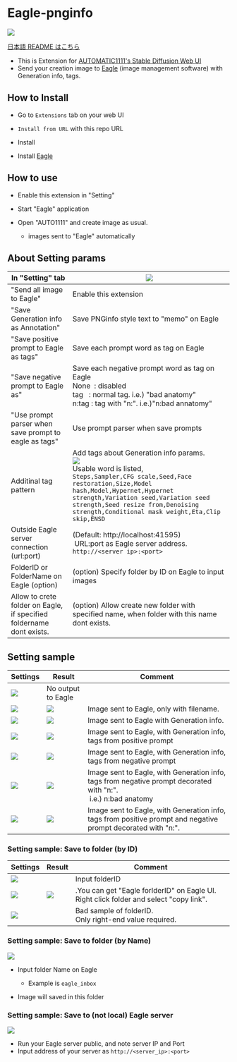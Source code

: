 # Eagle-pnginfo

![](misc/sss_top.png)

[日本語 README はこちら](README.ja.md)

- This is Extension for [AUTOMATIC1111's Stable Diffusion Web UI](https://github.com/AUTOMATIC1111/stable-diffusion-webui)
- Send your creation image to [Eagle](https://jp.eagle.cool/) (image management software) with Generation info, tags.

## How to Install

- Go to `Extensions` tab on your web UI

- `Install from URL` with this repo URL

- Install

- Install [Eagle]([https://jp.eagle.cool/](https://jp.eagle.cool/))

## How to use

- Enable this extension in "Setting"

- Start "Eagle" application

- Open "AUTO1111" and create image as usual.
  
   - images sent to "Eagle" automatically

## About Setting params

| In "Setting" tab                                                     | ![](misc/sss09.png)                                                                                                                                                                                                                                                                                                       |
| -------------------------------------------------------------------- | ------------------------------------------------------------------------------------------------------------------------------------------------------------------------------------------------------------------------------------------------------------------------------------------------------------------------- |
| "Send all image to Eagle"                                            | Enable this extension                                                                                                                                                                                                                                                                                                     |
| "Save Generation info as Annotation"                                 | Save PNGinfo style text to "memo" on Eagle                                                                                                                                                                                                                                                                                |
| "Save positive prompt to Eagle as tags"                              | Save each prompt word as tag on Eagle                                                                                                                                                                                                                                                                                     |
| "Save negative prompt to Eagle as"                                   | Save each negative prompt word as tag on Eagle<br/>None  : disabled<br/>tag   : normal tag. i.e.) "bad anatomy"<br/>n:tag : tag with "n:". i.e.)"n:bad annatomy"                                                                                                                                                          |
| "Use prompt parser when save prompt to eagle as tags"                | Use prompt parser when save prompts                                                                                                                                                                                                                                                                                       |
| Additinal tag pattern                                                | Add tags about Generation info params.<br/>![](misc/sss10.png)<br />Usable word is listed,<br/>```Steps,Sampler,CFG scale,Seed,Face restoration,Size,Model hash,Model,Hypernet,Hypernet strength,Variation seed,Variation seed strength,Seed resize from,Denoising strength,Conditional mask weight,Eta,Clip skip,ENSD``` |
| Outside Eagle server connection (url:port)                           | (Default: http://localhost:41595)<br/> URL:port as Eagle server address.<br/>```http://<server ip>:<port>```                                                                                                                                                                                                              |
| FolderID or FolderName on Eagle (option)                             | (option) Specify folder by ID on Eagle to input images                                                                                                                                                                                                                                                                    |
| Allow to crete folder on Eagle, if specified foldername dont exists. | (option) Allow create new folder with specified name, when folder with this name dont exists.                                                                                                                                                                                                                             |

## Setting sample

| Settings              | Result                | Comment                                                                                                            |
| --------------------- | --------------------- | ------------------------------------------------------------------------------------------------------------------ |
| ![](misc/sss00.png)   | No output to Eagle    |                                                                                                                    |
| ![](misc/sss01-1.png) | ![](misc/sss01-2.png) | Image sent to Eagle, only with filename.                                                                           |
| ![](misc/sss02-1.png) | ![](misc/sss02-2.png) | Image sent to Eagle with Generation info.                                                                          |
| ![](misc/sss03-1.png) | ![](misc/sss03-2.png) | Image sent to Eagle, with Generation info, tags from positive prompt                                               |
| ![](misc/sss04-1.png) | ![](misc/sss04-2.png) | Image sent to Eagle, with Generation info, tags from negative prompt                                               |
| ![](misc/sss05-1.png) | ![](misc/sss05-2.png) | Image sent to Eagle, with Generation info, tags from negative prompt decorated with "n:".<br/> i.e.) n:bad anatomy |
| ![](misc/sss06-1.png) | ![](misc/sss06-2.png) | Image sent to Eagle, with Generation info, tags from positive prompt and negative prompt decorated with "n:".      |

### Setting sample: Save to folder (by ID)

| Settings              | Result                | Comment                                                                                |
| --------------------- | --------------------- | -------------------------------------------------------------------------------------- |
| ![](misc/sss07-4.png) |                       | Input folderID                                                                         |
| ![](misc/sss07-1.png) | ![](misc/sss07-3.png) | .You can get "Eagle forlderID" on Eagle UI. Right click folder and select "copy link". |
| ![](misc/sss07-2.png) |                       | Bad sample of folderID.<br/>Only right-end value required.                             |

### Setting sample: Save to folder (by Name)

![](misc/sss11.png)

- Input folder Name on Eagle
  
   - Example is `eagle_inbox`

- Image will saved in this folder

### Setting sample: Save to (not local) Eagle server

![](misc/sss12.png)

- Run your Eagle server public, and note server IP and Port
- Input address of your server as ```http://<server_ip>:<port>```
